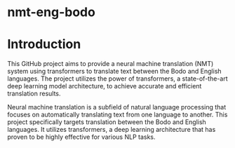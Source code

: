 # nmt-eng-bodo
# Introduction
This GitHub project aims to provide a neural machine translation (NMT) system using transformers to translate text between the Bodo and English languages. The project utilizes the power of transformers, a state-of-the-art deep learning model architecture, to achieve accurate and efficient translation results.

Neural machine translation is a subfield of natural language processing that focuses on automatically translating text from one language to another. This project specifically targets translation between the Bodo and English languages. It utilizes transformers, a deep learning architecture that has proven to be highly effective for various NLP tasks.


